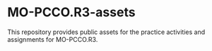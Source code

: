 # MO-PCCO.R3-assets
This repository provides public assets for the practice activities and assignments for MO-PCCO.R3.  
